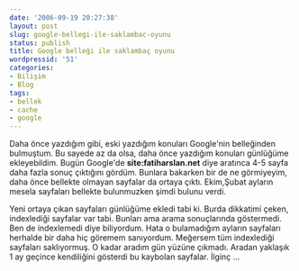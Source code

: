 ```yaml
---
date: '2006-09-19 20:27:38'
layout: post
slug: google-bellegi-ile-saklambac-oyunu
status: publish
title: Google belleği ile saklambaç oyunu
wordpressid: '51'
categories:
- Bilişim
- Blog
tags:
- bellek
- cache
- google
---
```


Daha önce yazdığım gibi, eski yazdığım konuları Google'nin belleğinden bulmuştum. Bu sayede az da olsa, daha önce yazdığım konuları günlüğüme ekleyebildim. Bugün Google'de **site:fatiharslan.net** diye aratınca 4-5 sayfa daha fazla sonuç çıktığını gördüm. Bunlara bakarken bir de ne görmiyeyim, daha önce bellekte olmayan sayfalar da ortaya çıktı.
Ekim,Şubat ayların mesela sayfaları bellekte bulunmuzken şimdi bulunu verdi. 

Yeni ortaya çıkan sayfaları günlüğüme ekledi tabi ki. Burda dikkatimi çeken, indexlediği sayfalar var tabi. Bunları ama arama sonuçlarında göstermedi. Ben de indexlemedi diye biliyordum. Hata o bulamadığım ayların sayfaları herhalde bir daha hiç göremem sanıyordum. Meğersem tüm indexlediği sayfaları saklıyormuş. O kadar aradım gün yüzüne çıkmadı. Aradan yaklaşık 1 ay geçince kendiliğini gösterdi bu kaybolan sayfalar. İlginç ...
